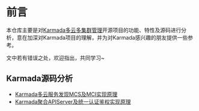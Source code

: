 # 前言

本仓库主要是对[Karmada多云多集群管理](https://github.com/karmada-io)开源项目的功能、特性及源码进行分析，意在加深对Karmada项目的理解，并为对Karmada感兴趣的朋友提供一些参考。

文中若有错误之处，欢迎指出，共同学习~

## Karmada源码分析

* [Karmada多云服务发现MCS及MCI实现原理](karmada-mcs-mci.md)
* [Karmada聚合APIServer及统一认证鉴权实现原理](karmada-aggregated-apiserver.md)

